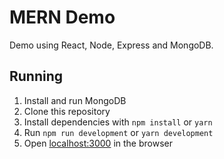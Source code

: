 # MERN Demo

Demo using React, Node, Express and MongoDB.

## Running

1. Install and run MongoDB
2. Clone this repository
3. Install dependencies with `npm install` or `yarn`
4. Run `npm run development` or `yarn development`
5. Open [localhost:3000](http://localhost:3000/) in the browser
